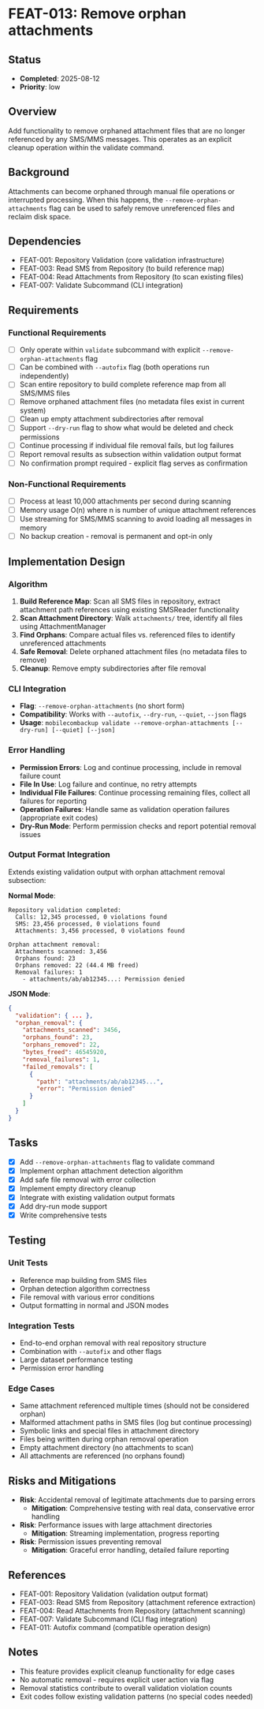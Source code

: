 # FEAT-013: Remove orphan attachments

## Status
- **Completed**: 2025-08-12
- **Priority**: low

## Overview
Add functionality to remove orphaned attachment files that are no longer referenced by any SMS/MMS messages. This operates as an explicit cleanup operation within the validate command.

## Background
Attachments can become orphaned through manual file operations or interrupted processing. When this happens, the `--remove-orphan-attachments` flag can be used to safely remove unreferenced files and reclaim disk space.

## Dependencies
- FEAT-001: Repository Validation (core validation infrastructure)
- FEAT-003: Read SMS from Repository (to build reference map)
- FEAT-004: Read Attachments from Repository (to scan existing files)
- FEAT-007: Validate Subcommand (CLI integration)

## Requirements
### Functional Requirements
- [ ] Only operate within `validate` subcommand with explicit `--remove-orphan-attachments` flag
- [ ] Can be combined with `--autofix` flag (both operations run independently)
- [ ] Scan entire repository to build complete reference map from all SMS/MMS files
- [ ] Remove orphaned attachment files (no metadata files exist in current system)
- [ ] Clean up empty attachment subdirectories after removal
- [ ] Support `--dry-run` flag to show what would be deleted and check permissions
- [ ] Continue processing if individual file removal fails, but log failures
- [ ] Report removal results as subsection within validation output format
- [ ] No confirmation prompt required - explicit flag serves as confirmation

### Non-Functional Requirements
- [ ] Process at least 10,000 attachments per second during scanning
- [ ] Memory usage O(n) where n is number of unique attachment references
- [ ] Use streaming for SMS/MMS scanning to avoid loading all messages in memory
- [ ] No backup creation - removal is permanent and opt-in only

## Implementation Design

### Algorithm
1. **Build Reference Map**: Scan all SMS files in repository, extract attachment path references using existing SMSReader functionality
2. **Scan Attachment Directory**: Walk `attachments/` tree, identify all files using AttachmentManager
3. **Find Orphans**: Compare actual files vs. referenced files to identify unreferenced attachments
4. **Safe Removal**: Delete orphaned attachment files (no metadata files to remove)
5. **Cleanup**: Remove empty subdirectories after file removal

### CLI Integration
- **Flag**: `--remove-orphan-attachments` (no short form)
- **Compatibility**: Works with `--autofix`, `--dry-run`, `--quiet`, `--json` flags
- **Usage**: `mobilecombackup validate --remove-orphan-attachments [--dry-run] [--quiet] [--json]`

### Error Handling
- **Permission Errors**: Log and continue processing, include in removal failure count
- **File In Use**: Log failure and continue, no retry attempts
- **Individual File Failures**: Continue processing remaining files, collect all failures for reporting
- **Operation Failures**: Handle same as validation operation failures (appropriate exit codes)
- **Dry-Run Mode**: Perform permission checks and report potential removal issues

### Output Format Integration
Extends existing validation output with orphan attachment removal subsection:

**Normal Mode**:
```
Repository validation completed:
  Calls: 12,345 processed, 0 violations found
  SMS: 23,456 processed, 0 violations found
  Attachments: 3,456 processed, 0 violations found
  
Orphan attachment removal:
  Attachments scanned: 3,456
  Orphans found: 23
  Orphans removed: 22 (44.4 MB freed)
  Removal failures: 1
    - attachments/ab/ab12345...: Permission denied
```

**JSON Mode**:
```json
{
  "validation": { ... },
  "orphan_removal": {
    "attachments_scanned": 3456,
    "orphans_found": 23,
    "orphans_removed": 22,
    "bytes_freed": 46545920,
    "removal_failures": 1,
    "failed_removals": [
      {
        "path": "attachments/ab/ab12345...",
        "error": "Permission denied"
      }
    ]
  }
}
```

## Tasks
- [x] Add `--remove-orphan-attachments` flag to validate command
- [x] Implement orphan attachment detection algorithm
- [x] Add safe file removal with error collection
- [x] Implement empty directory cleanup
- [x] Integrate with existing validation output formats
- [x] Add dry-run mode support
- [x] Write comprehensive tests

## Testing
### Unit Tests
- Reference map building from SMS files
- Orphan detection algorithm correctness
- File removal with various error conditions
- Output formatting in normal and JSON modes

### Integration Tests
- End-to-end orphan removal with real repository structure
- Combination with `--autofix` and other flags
- Large dataset performance testing
- Permission error handling

### Edge Cases
- Same attachment referenced multiple times (should not be considered orphan)
- Malformed attachment paths in SMS files (log but continue processing)
- Symbolic links and special files in attachment directory
- Files being written during orphan removal operation
- Empty attachment directory (no attachments to scan)
- All attachments are referenced (no orphans found)

## Risks and Mitigations
- **Risk**: Accidental removal of legitimate attachments due to parsing errors
  - **Mitigation**: Comprehensive testing with real data, conservative error handling
- **Risk**: Performance issues with large attachment directories
  - **Mitigation**: Streaming implementation, progress reporting
- **Risk**: Permission issues preventing removal
  - **Mitigation**: Graceful error handling, detailed failure reporting

## References
- FEAT-001: Repository Validation (validation output format)
- FEAT-003: Read SMS from Repository (attachment reference extraction)
- FEAT-004: Read Attachments from Repository (attachment scanning)
- FEAT-007: Validate Subcommand (CLI flag integration)
- FEAT-011: Autofix command (compatible operation design)

## Notes
- This feature provides explicit cleanup functionality for edge cases
- No automatic removal - requires explicit user action via flag
- Removal statistics contribute to overall validation violation counts
- Exit codes follow existing validation patterns (no special codes needed)